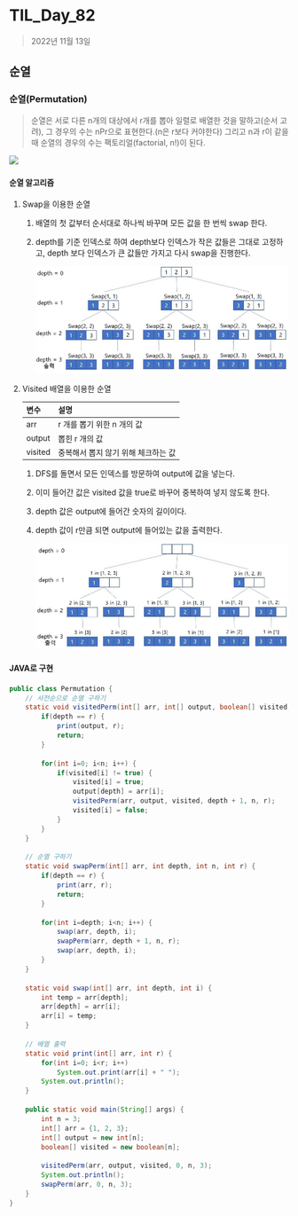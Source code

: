 # TIL_Day_82

> 2022년 11월 13일

## 순열

### 순열(Permutation)

> 순열은 서로 다른 n개의 대상에서 r개를 뽑아 일렬로 배열한 것을 말하고(순서 고려), 그 경우의 수는 nPr으로 표현한다.(n은 r보다 커야한다) 그리고 n과 r이 같을 때 순열의 경우의 수는 팩토리얼(factorial, n!)이 된다.

![](https://img1.daumcdn.net/thumb/R1280x0/?scode=mtistory2&fname=https%3A%2F%2Fk.kakaocdn.net%2Fdn%2FcGzHUX%2FbtqDk53ZhaP%2Fl05TfddwWnvfRDpe2e1Z31%2Fimg.png)

#### 순열 알고리즘

1. Swap을 이용한 순열

   1. 배열의 첫 값부터 순서대로 하나씩 바꾸며 모든 값을 한 번씩 swap 한다.

   2. depth를 기준 인덱스로 하여 depth보다 인덱스가 작은 값들은 그대로 고정하고, depth 보다 인덱스가 큰 값들만 가지고 다시 swap을 진행한다.

      ![](https://github.com/ParkJiwoon/Algorithm/raw/master/Algorithm/image/perm_1.png)

2. Visited 배열을 이용한 순열

   | 변수    | 설명                                |
   | :------ | ----------------------------------- |
   | arr     | r 개를 뽑기 위한 n 개의 값          |
   | output  | 뽑힌 r 개의 값                      |
   | visited | 중복해서 뽑지 않기 위해 체크하는 값 |

   1. DFS를 돌면서 모든 인덱스를 방문하여 output에 값을 넣는다.

   2. 이미 들어간 값은 visited 값을 true로 바꾸어 중복하여 넣지 않도록 한다.

   3. depth 값은 output에 들어간 숫자의 길이이다.

   4. depth 값이 r만큼 되면 output에 들어있는 값을 출력한다.

      ![](https://github.com/ParkJiwoon/Algorithm/raw/master/Algorithm/image/perm_2.png)

#### JAVA로 구현

```java
public class Permutation {
    // 사전순으로 순열 구하기
    static void visitedPerm(int[] arr, int[] output, boolean[] visited, int depth, int n, int r) {
        if(depth == r) {
            print(output, r);
            return;
        }

        for(int i=0; i<n; i++) {
            if(visited[i] != true) {
                visited[i] = true;
                output[depth] = arr[i];
                visitedPerm(arr, output, visited, depth + 1, n, r);
                visited[i] = false;
            }
        }
    }

    // 순열 구하기
    static void swapPerm(int[] arr, int depth, int n, int r) {
        if(depth == r) {
            print(arr, r);
            return;
        }

        for(int i=depth; i<n; i++) {
            swap(arr, depth, i);
            swapPerm(arr, depth + 1, n, r);
            swap(arr, depth, i);
        }
    }

    static void swap(int[] arr, int depth, int i) {
        int temp = arr[depth];
        arr[depth] = arr[i];
        arr[i] = temp;
    }

    // 배열 출력
    static void print(int[] arr, int r) {
        for(int i=0; i<r; i++)
            System.out.print(arr[i] + " ");
        System.out.println();
    }
    
    public static void main(String[] args) {
        int n = 3;
        int[] arr = {1, 2, 3};
        int[] output = new int[n];
        boolean[] visited = new boolean[n];

        visitedPerm(arr, output, visited, 0, n, 3);
        System.out.println();
        swapPerm(arr, 0, n, 3);
    }
}
```